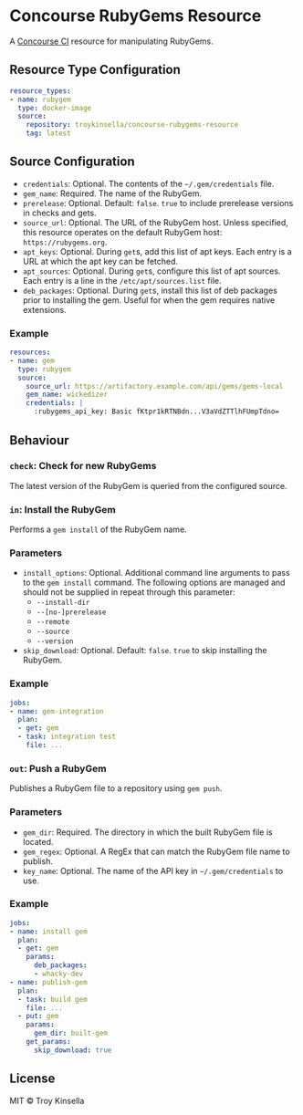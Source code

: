 # Concourse RubyGems Resource

A [Concourse CI](https://concourse-ci.org) resource for manipulating RubyGems.

## Resource Type Configuration

```yaml
resource_types:
- name: rubygem
  type: docker-image
  source:
    repository: troykinsella/concourse-rubygems-resource
    tag: latest
```

## Source Configuration

* `credentials`: Optional. The contents of the `~/.gem/credentials` file.
* `gem_name`: Required. The name of the RubyGem.
* `prerelease`: Optional. Default: `false`. `true` to include prerelease versions in checks and gets.
* `source_url`: Optional. The URL of the RubyGem host. Unless specified, 
  this resource operates on the default RubyGem host: `https://rubygems.org`.
* `apt_keys`: Optional. During `get`s, add this list of apt keys. Each entry is a URL at which the apt key can be fetched. 
* `apt_sources`: Optional. During `get`s, configure this list of apt sources. Each entry is a line in the `/etc/apt/sources.list` file.
* `deb_packages`: Optional. During `get`s, install this list of deb packages prior to installing the gem.
  Useful for when the gem requires native extensions.

### Example

```yaml
resources:
- name: gem
  type: rubygem
  source:
    source_url: https://artifactory.example.com/api/gems/gems-local
    gem_name: wickedizer
    credentials: |
      :rubygems_api_key: Basic fKtpr1kRTNBdn...V3aVdZTTlhFUmpTdno=
```

## Behaviour

### `check`: Check for new RubyGems

The latest version of the RubyGem is queried from the configured source.

### `in`: Install the RubyGem

Performs a `gem install` of the RubyGem name. 

### Parameters

* `install_options`: Optional. Additional command line arguments to pass to the
  `gem install` command. The following options are managed and should not be 
  supplied in repeat through this parameter:
  * `--install-dir`
  * `--[no-]prerelease`
  * `--remote`
  * `--source`
  * `--version`
* `skip_download`: Optional. Default: `false`. `true` to skip installing the RubyGem.

### Example

```yaml
jobs:
- name: gem-integration
  plan:
  - get: gem
  - task: integration test
    file: ...
```

### `out`: Push a RubyGem

Publishes a RubyGem file to a repository using `gem push`.

### Parameters

* `gem_dir`: Required. The directory in which the built RubyGem file is located.
* `gem_regex`: Optional. A RegEx that can match the RubyGem file name to publish.
* `key_name`: Optional. The name of the API key in `~/.gem/credentials` to use.

### Example

```yaml
jobs:
- name: install gem
  plan:
  - get: gem
    params:
      deb_packages:
      - whacky-dev
- name: publish-gem
  plan:
  - task: build gem
    file: ...
  - put: gem
    params:
      gem_dir: built-gem
    get_params:
      skip_download: true
```

## License

MIT © Troy Kinsella
